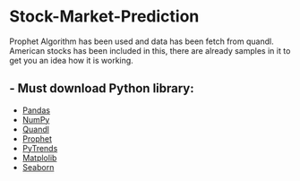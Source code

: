 # Stock-Market-Prediction

Prophet Algorithm has been used and data has been fetch from quandl. <br>
American stocks has been included in this, there are already samples in it to get you an idea how it is working.
## - Must download Python library: 
  - [Pandas](https://github.com/pandas-dev/pandas)
  - [NumPy](https://github.com/numpy/numpy)
  - [Quandl](https://www.quandl.com/)
  - [Prophet](https://facebook.github.io/prophet/)
  - [PyTrends](https://github.com/GeneralMills/pytrends)
  - [Matplolib](https://github.com/matplotlib/matplotlib)
  - [Seaborn](https://github.com/mwaskom/seaborn)
